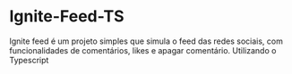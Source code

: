 # Ignite-Feed-TS
Ignite feed é um projeto simples que simula o feed das redes sociais, com funcionalidades de comentários, likes e apagar comentário. Utilizando o Typescript
